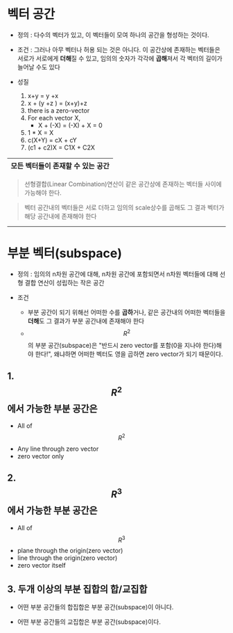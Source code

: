 # 벡터 공간

- 정의 : 다수의 벡터가 있고, 이 벡터들이 모여 하나의 공간을 형성하는 것이다. 

- 조건 : 그러나 아무 벡터나 허용 되는 것은 아니다. 이 공간상에 존재하는 벡터들은 서로가 서로에게 **더해**질 수 있고, 임의의 숫자가 각각에 **곱해**져서 각 벡터의 길이가 늘어날 수도 있다



- 성질 
  1. x+y = y +x
  2. x + (y +z ) = (x+y)+z
  3. there is a zero-vector 
  4. For each vector X, 
      - X + (-X) = (-X) + X = 0  
  5. 1 * X = X
  6. c(X+Y) = cX + cY 
  7. (c1 + c2)X = C1X + C2X 


|모든 벡터들이 존재할 수 있는 공간|
|-|




> 선형결합(Linear Combination)연산이 같은 공간상에 존재하는 벡터들 사이에 가능해야 한다.

> 벡터 공간내의 벡터들은 서로 더하고 임의의 scale상수를 곱해도 그 결과 벡터가 해당 공간내에 존재해야 한다


---

# 부분 벡터(subspace)

- 정의 : 임의의 n차원 공간에 대해, n차원 공간에 포함되면서 n차원 벡터들에 대해 선형 결합 연산이 성립하는 작은 공간

- 조건
  - 부분 공간이 되기 위해선 어떠한 수를 **곱하**거나, 같은 공간내의 어떠한 벡터들을 **더해**도 그 결과가 부분 공간내에 존재해야 한다
  - $$R^2$$의 부분 공간(subspace)은 "반드시 zero vector를 포함(0을 지나야 한다)해야 한다!", 왜냐하면 어떠한 벡터도 영을 곱하면 zero vector가 되기 때문이다.
  
  


## 1. $$R^2$$에서 가능한 부분 공간은 
- All of $$ R^2 $$ 
- Any line through zero vector
- zero vector only

## 2. $$R^3$$에서 가능한 부분 공간은 
- All of $$ R^3 $$ 
- plane through the origin(zero vector)
- line through the origin(zero vector)
- zero vector itself


## 3. 두개 이상의 부분 집합의 합/교집합

- 어떤 부분 공간들의 합집합은 부분 공간(subspace)이 아니다. 

- 어떤 부분 공간들의 교집합은 부분 공간(subspace)이다. 






  


